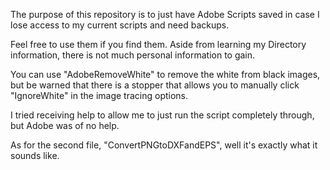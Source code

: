 The purpose of this repository is to just have Adobe Scripts saved in case I lose access to my current scripts and need backups.

Feel free to use them if you find them. Aside from learning my Directory information, there is not much personal information to gain.

You can use "AdobeRemoveWhite" to remove the white from black images, but be warned that there is a stopper that allows you to manually click "IgnoreWhite" in the image tracing options.

I tried receiving help to allow me to just run the script completely through, but Adobe was of no help.

As for the second file, "ConvertPNGtoDXFandEPS", well it's exactly what it sounds like.
